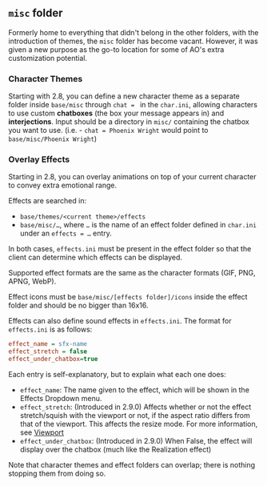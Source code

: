 ## `misc` folder

Formerly home to everything that didn't belong in the other folders, with the introduction of themes, the `misc` folder has become vacant. However, it was given a new purpose as the go-to location for some of AO's extra customization potential.

### Character Themes

Starting with 2.8, you can define a new character theme as a separate folder inside `base/misc` through `chat = ` in the `char.ini`, allowing characters to use custom **chatboxes** (the box your message appears in) and **interjections**. Input should be a directory in `misc/` containing the chatbox you want to use. (i.e. - `chat = Phoenix Wright` would point to `base/misc/Phoenix Wright`)

### Overlay Effects

Starting in 2.8, you can overlay animations on top of your current character to convey extra emotional range.

Effects are searched in:

- `base/themes/<current theme>/effects`
- `base/misc/…`, where `…` is the name of an effect folder defined in `char.ini` under an `effects = …` entry.

In both cases, `effects.ini` must be present in the effect folder so that the client can determine which effects can be displayed.

Supported effect formats are the same as the character formats (GIF, PNG, APNG, WebP).

Effect icons must be `base/misc/[effects folder]/icons` inside the effect folder and should be no bigger than 16x16.

Effects can also define sound effects in `effects.ini`. The format for `effects.ini` is as follows:

```ini
effect_name = sfx-name
effect_stretch = false
effect_under_chatbox=true
```
Each entry is self-explanatory, but to explain what each one does:

 - `effect_name`: The name given to the effect, which will be shown in the Effects Dropdown menu.
 - `effect_stretch`: (Introduced in 2.9.0) Affects whether or not the effect stretch/squish with the viewport or not, if the aspect ratio differs from that of the viewport. This affects the resize mode. For more information, see [Viewport](viewport.md)
 - `effect_under_chatbox`: (Introduced in 2.9.0) When False, the effect will display over the chatbox (much like the Realization effect)

Note that character themes and effect folders can overlap; there is nothing stopping them from doing so.
